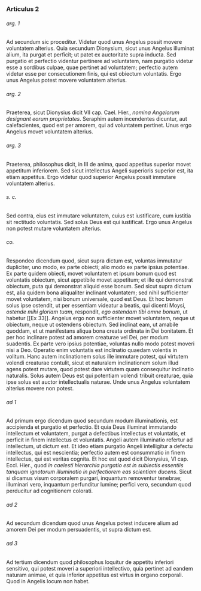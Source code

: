 ### Articulus 2

###### arg. 1
Ad secundum sic proceditur. Videtur quod unus Angelus possit movere voluntatem alterius. Quia secundum Dionysium, sicut unus Angelus illuminat alium, ita purgat et perficit; ut patet ex auctoritate supra inducta. Sed purgatio et perfectio videntur pertinere ad voluntatem, nam purgatio videtur esse a sordibus culpae, quae pertinet ad voluntatem; perfectio autem videtur esse per consecutionem finis, qui est obiectum voluntatis. Ergo unus Angelus potest movere voluntatem alterius.

###### arg. 2
Praeterea, sicut Dionysius dicit VII cap. Cael. Hier., *nomina Angelorum designant eorum proprietates*. Seraphim autem incendentes dicuntur, aut calefacientes, quod est per amorem, qui ad voluntatem pertinet. Unus ergo Angelus movet voluntatem alterius.

###### arg. 3
Praeterea, philosophus dicit, in III de anima, quod appetitus superior movet appetitum inferiorem. Sed sicut intellectus Angeli superioris superior est, ita etiam appetitus. Ergo videtur quod superior Angelus possit immutare voluntatem alterius.

###### s. c.
Sed contra, eius est immutare voluntatem, cuius est iustificare, cum iustitia sit rectitudo voluntatis. Sed solus Deus est qui iustificat. Ergo unus Angelus non potest mutare voluntatem alterius.

###### co.
Respondeo dicendum quod, sicut supra dictum est, voluntas immutatur dupliciter, uno modo, ex parte obiecti; alio modo ex parte ipsius potentiae. Ex parte quidem obiecti, movet voluntatem et ipsum bonum quod est voluntatis obiectum, sicut appetibile movet appetitum; et ille qui demonstrat obiectum, puta qui demonstrat aliquid esse bonum. Sed sicut supra dictum est, alia quidem bona aliqualiter inclinant voluntatem; sed nihil sufficienter movet voluntatem, nisi bonum universale, quod est Deus. Et hoc bonum solus ipse ostendit, ut per essentiam videatur a beatis, qui dicenti Moysi, *ostende mihi gloriam tuam*, respondit, *ego ostendam tibi omne bonum*, ut habetur [[Ex 33]]. Angelus ergo non sufficienter movet voluntatem, neque ut obiectum, neque ut ostendens obiectum. Sed inclinat eam, ut amabile quoddam, et ut manifestans aliqua bona creata ordinata in Dei bonitatem. Et per hoc inclinare potest ad amorem creaturae vel Dei, per modum suadentis. Ex parte vero ipsius potentiae, voluntas nullo modo potest moveri nisi a Deo. Operatio enim voluntatis est inclinatio quaedam volentis in volitum. Hanc autem inclinationem solus ille immutare potest, qui virtutem volendi creaturae contulit, sicut et naturalem inclinationem solum illud agens potest mutare, quod potest dare virtutem quam consequitur inclinatio naturalis. Solus autem Deus est qui potentiam volendi tribuit creaturae, quia ipse solus est auctor intellectualis naturae. Unde unus Angelus voluntatem alterius movere non potest.

###### ad 1
Ad primum ergo dicendum quod secundum modum illuminationis, est accipienda et purgatio et perfectio. Et quia Deus illuminat immutando intellectum et voluntatem, purgat a defectibus intellectus et voluntatis, et perficit in finem intellectus et voluntatis. Angeli autem illuminatio refertur ad intellectum, ut dictum est. Et ideo etiam purgatio Angeli intelligitur a defectu intellectus, qui est nescientia; perfectio autem est consummatio in finem intellectus, qui est veritas cognita. Et hoc est quod dicit Dionysius, VI cap. Eccl. Hier., quod *in caelesti hierarchia purgatio est in subiectis essentiis tanquam ignotorum illuminatio in perfectiorem eas scientiam ducens*. Sicut si dicamus visum corporalem purgari, inquantum removentur tenebrae; illuminari vero, inquantum perfunditur lumine; perfici vero, secundum quod perducitur ad cognitionem colorati.

###### ad 2
Ad secundum dicendum quod unus Angelus potest inducere alium ad amorem Dei per modum persuadentis, ut supra dictum est.

###### ad 3
Ad tertium dicendum quod philosophus loquitur de appetitu inferiori sensitivo, qui potest moveri a superiori intellectivo, quia pertinet ad eandem naturam animae, et quia inferior appetitus est virtus in organo corporali. Quod in Angelis locum non habet.

